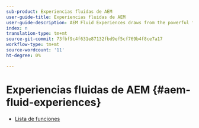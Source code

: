 ```yaml
---
sub-product: Experiencias fluidas de AEM
user-guide-title: Experiencias fluidas de AEM
user-guide-description: AEM Fluid Experiences draws from the powerful feature sets of AEM Sites, AEM Dynamic Media, and AEM Assets to provide a robust solution for headless content delivery.
index: n
translation-type: tm+mt
source-git-commit: 73fbf9c4f631e87132fbd9ef5cf769b4f8ce7a17
workflow-type: tm+mt
source-wordcount: '11'
ht-degree: 0%

---
```



# Experiencias fluidas de AEM {#aem-fluid-experiences}

+ [Lista de funciones](/help/fluid-experiences/feature-list.md)